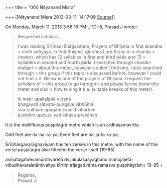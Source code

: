 +++
title = "000 Nityanand Misra"

+++
[[Nityanand Misra	2013-03-11, 14:17:09 [Source](https://groups.google.com/g/samskrita/c/AVvLWRuiI68)]]



  
  
On Monday, March 11, 2013 3:56:18 PM UTC+8, Prasad J wrote:

> Respected scholars,  
>   
> I was reading Śrīmad-Bhāgavatam, Prayers of Bhīṣma in first skandha > ninth adhyāya. In that Bhīṣma, glorifies Lord Kṛṣṇa in a chanda > (meter), which has 12 syllables in first and third pāda and 13 > syllables in second and fourth pāda. I searched through chando-mañjarī > about this meter, however couldn’t find one. I also searched through > this group if this topic is discussed before, however I could not find > it. Below is one of the prayers of Bhīṣma. I request the scholars of > this group to go through it and please let me know this meter and also > how to sing it (i.e. suitable breaks of this meter).  
>   
> iti matir upakalpitā vitṛṣṇā  
> bhagavati sātvata-puṅgave vibhūmni  
> sva-sukham upagate kvacid vihartuṁ  
> prakṛtim upeyuṣi yad-bhava-pravāhaḥ  
>   

  
It is the mellifluous puṣpitāgrā metre which is an ardhasamavṛtta.  
  
Odd feet are na-na-ra-ya. Even feet are na-ja-la-ra-ya.  
  
Śrībhārgavarāghavīyam has ten verses in this metre, with the name of the verse puṣpitāgrā also fitted in the verse itself (19-85)  
  
avihatagatirevamūrdhvaretā dvijakulaśasyaghano manojajetā।  
vibudhavaralatāmivaitya kīrtiṃ trijagati rāma ramasva puṣpitāgrām॥ 19-85 ॥  
  


>   
> Regards,  
> Prasad J.  

